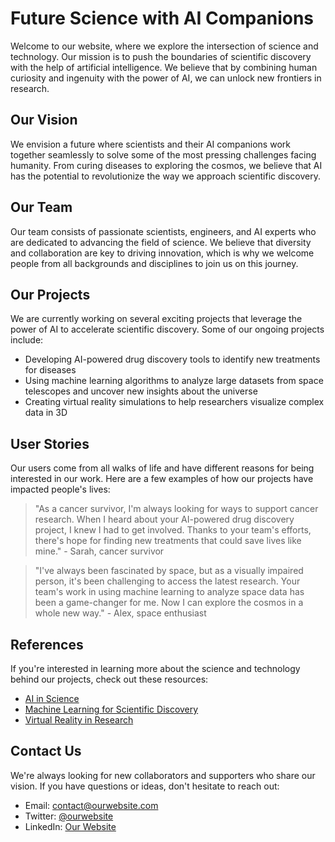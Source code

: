 <!--font:Poppins-->

# Future Science with AI Companions

Welcome to our website, where we explore the intersection of science and technology. Our mission is to push the boundaries of scientific discovery with the help of artificial intelligence. We believe that by combining human curiosity and ingenuity with the power of AI, we can unlock new frontiers in research.

## Our Vision

We envision a future where scientists and their AI companions work together seamlessly to solve some of the most pressing challenges facing humanity. From curing diseases to exploring the cosmos, we believe that AI has the potential to revolutionize the way we approach scientific discovery.

## Our Team

Our team consists of passionate scientists, engineers, and AI experts who are dedicated to advancing the field of science. We believe that diversity and collaboration are key to driving innovation, which is why we welcome people from all backgrounds and disciplines to join us on this journey.

## Our Projects

We are currently working on several exciting projects that leverage the power of AI to accelerate scientific discovery. Some of our ongoing projects include:

- Developing AI-powered drug discovery tools to identify new treatments for diseases
- Using machine learning algorithms to analyze large datasets from space telescopes and uncover new insights about the universe
- Creating virtual reality simulations to help researchers visualize complex data in 3D

## User Stories

Our users come from all walks of life and have different reasons for being interested in our work. Here are a few examples of how our projects have impacted people's lives:

> "As a cancer survivor, I'm always looking for ways to support cancer research. When I heard about your AI-powered drug discovery project, I knew I had to get involved. Thanks to your team's efforts, there's hope for finding new treatments that could save lives like mine." - Sarah, cancer survivor

> "I've always been fascinated by space, but as a visually impaired person, it's been challenging to access the latest research. Your team's work in using machine learning to analyze space data has been a game-changer for me. Now I can explore the cosmos in a whole new way." - Alex, space enthusiast

## References

If you're interested in learning more about the science and technology behind our projects, check out these resources:

- [AI in Science](#)
- [Machine Learning for Scientific Discovery](#)
- [Virtual Reality in Research](#)

## Contact Us

We're always looking for new collaborators and supporters who share our vision. If you have questions or ideas, don't hesitate to reach out:

- Email: [contact@ourwebsite.com](mailto:contact@ourwebsite.com)
- Twitter: [@ourwebsite](https://twitter.com/ourwebsite)
- LinkedIn: [Our Website](https://www.linkedin.com/company/ourwebsite/)

<!--

Write me content for website with wallpaper which alt text is:

"Ainautes and their AI companions conducting experiments in a zero-gravity laboratory, with colorful chemicals and particles floating all around them."

The name/title of the page should not be 1:1 copy of the alt text but rather a real content of the website which is using this wallpaper.

- Use markdown format 
- Start with heading
- Heading should be short and concise
- The content should look like a real website 
- The website should not be about the wallpaper, wallpaper is just a related background
- Heading should be contain work "wallpaper" or "background"
- Include real sections like references, contact, user stories, etc. use things relevant to the page purpose.
- Feel free to use structure like headings, bullets, numbering, blockquotes, paragraphs, horizontal lines, etc.
- You can use formatting like bold or _italic_
- You can include UTF-8 emojis
- Links should be only #hash anchors (and you can refer to the document itself)
- Do not include images


---


# Exploring the Future of Science with AI Companions

Welcome to our website, where we explore the intersection of science and technology. Our mission is to push the boundaries of scientific discovery with the help of artificial intelligence. We believe that by combining human curiosity and ingenuity with the power of AI, we can unlock new frontiers in research.

## Our Vision

We envision a future where scientists and their AI companions work together seamlessly to solve some of the most pressing challenges facing humanity. From curing diseases to exploring the cosmos, we believe that AI has the potential to revolutionize the way we approach scientific discovery.

## Our Team

Our team consists of passionate scientists, engineers, and AI experts who are dedicated to advancing the field of science. We believe that diversity and collaboration are key to driving innovation, which is why we welcome people from all backgrounds and disciplines to join us on this journey.

## Our Projects

We are currently working on several exciting projects that leverage the power of AI to accelerate scientific discovery. Some of our ongoing projects include:

- Developing AI-powered drug discovery tools to identify new treatments for diseases
- Using machine learning algorithms to analyze large datasets from space telescopes and uncover new insights about the universe
- Creating virtual reality simulations to help researchers visualize complex data in 3D

## User Stories

Our users come from all walks of life and have different reasons for being interested in our work. Here are a few examples of how our projects have impacted people's lives:

> "As a cancer survivor, I'm always looking for ways to support cancer research. When I heard about your AI-powered drug discovery project, I knew I had to get involved. Thanks to your team's efforts, there's hope for finding new treatments that could save lives like mine." - Sarah, cancer survivor

> "I've always been fascinated by space, but as a visually impaired person, it's been challenging to access the latest research. Your team's work in using machine learning to analyze space data has been a game-changer for me. Now I can explore the cosmos in a whole new way." - Alex, space enthusiast

## References

If you're interested in learning more about the science and technology behind our projects, check out these resources:

- [AI in Science](#)
- [Machine Learning for Scientific Discovery](#)
- [Virtual Reality in Research](#)

## Contact Us

We're always looking for new collaborators and supporters who share our vision. If you have questions or ideas, don't hesitate to reach out:

- Email: [contact@ourwebsite.com](mailto:contact@ourwebsite.com)
- Twitter: [@ourwebsite](https://twitter.com/ourwebsite)
- LinkedIn: [Our Website](https://www.linkedin.com/company/ourwebsite/)


---


Write me a Google font which is best fitting for the website.

Pick from the list:
- Lato
- Futura
- Montserrat
- Cabin
- Great Vibes
- Roboto
- Creepster
- Poppins
- Open Sans
- Lobster
- Cormorant Garamond
- Raleway
- Exo 2
- IBM Plex Sans
- Cinzel
- Dancing Script
- Playfair Display
- Cinzel Decorative
- Alegreya
- Barlow Condensed
- Orbitron
- Inter


Write just the font name nothing else.


---


Poppins

-->
